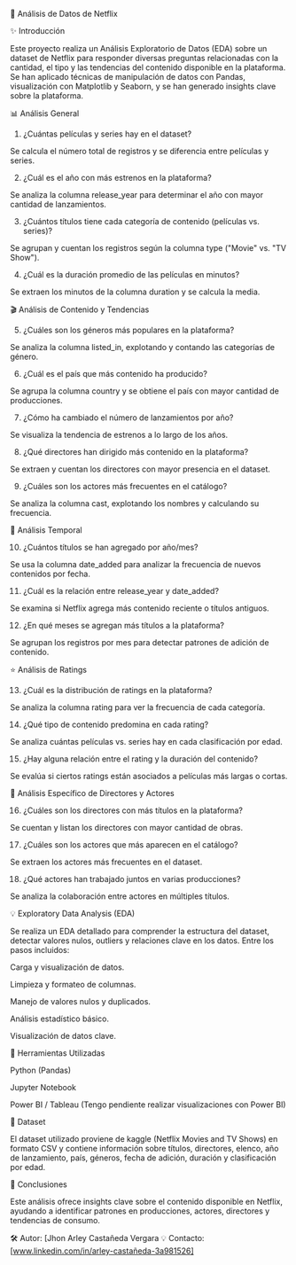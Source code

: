🌟 Análisis de Datos de Netflix

✨ Introducción

Este proyecto realiza un Análisis Exploratorio de Datos (EDA) sobre un dataset de Netflix para responder diversas preguntas relacionadas con la cantidad, el tipo y las tendencias del contenido disponible en la plataforma. Se han aplicado técnicas de manipulación de datos con Pandas, visualización con Matplotlib y Seaborn, y se han generado insights clave sobre la plataforma.

📊 Análisis General

1. ¿Cuántas películas y series hay en el dataset?

Se calcula el número total de registros y se diferencia entre películas y series.

2. ¿Cuál es el año con más estrenos en la plataforma?

Se analiza la columna release_year para determinar el año con mayor cantidad de lanzamientos.

3. ¿Cuántos títulos tiene cada categoría de contenido (películas vs. series)?

Se agrupan y cuentan los registros según la columna type ("Movie" vs. "TV Show").

4. ¿Cuál es la duración promedio de las películas en minutos?

Se extraen los minutos de la columna duration y se calcula la media.

🎬 Análisis de Contenido y Tendencias

5. ¿Cuáles son los géneros más populares en la plataforma?

Se analiza la columna listed_in, explotando y contando las categorías de género.

6. ¿Cuál es el país que más contenido ha producido?

Se agrupa la columna country y se obtiene el país con mayor cantidad de producciones.

7. ¿Cómo ha cambiado el número de lanzamientos por año?

Se visualiza la tendencia de estrenos a lo largo de los años.

8. ¿Qué directores han dirigido más contenido en la plataforma?

Se extraen y cuentan los directores con mayor presencia en el dataset.

9. ¿Cuáles son los actores más frecuentes en el catálogo?

Se analiza la columna cast, explotando los nombres y calculando su frecuencia.

📅 Análisis Temporal

10. ¿Cuántos títulos se han agregado por año/mes?

Se usa la columna date_added para analizar la frecuencia de nuevos contenidos por fecha.

11. ¿Cuál es la relación entre release_year y date_added?

Se examina si Netflix agrega más contenido reciente o títulos antiguos.

12. ¿En qué meses se agregan más títulos a la plataforma?

Se agrupan los registros por mes para detectar patrones de adición de contenido.

⭐ Análisis de Ratings

13. ¿Cuál es la distribución de ratings en la plataforma?

Se analiza la columna rating para ver la frecuencia de cada categoría.

14. ¿Qué tipo de contenido predomina en cada rating?

Se analiza cuántas películas vs. series hay en cada clasificación por edad.

15. ¿Hay alguna relación entre el rating y la duración del contenido?

Se evalúa si ciertos ratings están asociados a películas más largas o cortas.

🔎 Análisis Específico de Directores y Actores

16. ¿Cuáles son los directores con más títulos en la plataforma?

Se cuentan y listan los directores con mayor cantidad de obras.

17. ¿Cuáles son los actores que más aparecen en el catálogo?

Se extraen los actores más frecuentes en el dataset.

18. ¿Qué actores han trabajado juntos en varias producciones?

Se analiza la colaboración entre actores en múltiples títulos.

💡 Exploratory Data Analysis (EDA)

Se realiza un EDA detallado para comprender la estructura del dataset, detectar valores nulos, outliers y relaciones clave en los datos. Entre los pasos incluidos:

Carga y visualización de datos.

Limpieza y formateo de columnas.

Manejo de valores nulos y duplicados.

Análisis estadístico básico.

Visualización de datos clave.

🔧 Herramientas Utilizadas

Python (Pandas)

Jupyter Notebook 

Power BI / Tableau (Tengo pendiente realizar visualizaciones con Power BI)

📄 Dataset

El dataset utilizado proviene de kaggle (Netflix Movies and TV Shows) en formato CSV y contiene información sobre títulos, directores, elenco, año de lanzamiento, país, géneros, fecha de adición, duración y clasificación por edad.

📖 Conclusiones

Este análisis ofrece insights clave sobre el contenido disponible en Netflix, ayudando a identificar patrones en producciones, actores, directores y tendencias de consumo.

🛠️ Autor: [Jhon Arley Castañeda Vergara
💡 Contacto: [www.linkedin.com/in/arley-castañeda-3a981526]

